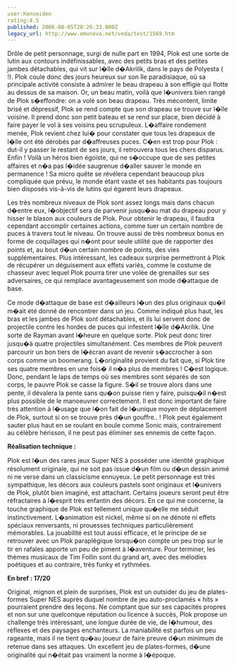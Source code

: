 ```yaml
---
user:Kenseiden
rating:4.5
published: 2006-08-05T20:26:33.000Z
legacy_url: http://www.emunova.net/veda/test/1569.htm
---
```

Drôle de petit personnage, surgi de nulle part en 1994, Plok est une sorte de lutin aux contours indéfinissables, avec des petits bras et des petites jambes détachables, qui vit sur l�île d�Akrilik, dans le pays de Polyesta ( !). Plok coule donc des jours heureux sur son île paradisiaque, où sa principale activité consiste à admirer le beau drapeau à son effigie qui flotte au dessus de sa maison. Or, un beau matin, voilà que l�univers bien rangé de Plok s�effondre: on a volé son beau drapeau. Très mécontent, limite brisé et dépressif, Plok se rend compte que son drapeau se trouve sur l�île voisine. Il prend donc son petit bateau et se rend sur place, bien décidé à faire payer le vol à ses voisins peu scrupuleux. L�affaire rondement menée, Plok revient chez lui� pour constater que tous les drapeaux de l�île ont été dérobés par d�affreuses puces. C�en est trop pour Plok : dut-il y passer le restant de ses jours, il retrouvera tous les chers disparus. Enfin ! Voilà un héros bien égoïste, qui ne s�occupe que de ses petites affaires et n�a pas l�idée saugrenue d�aller sauver le monde en permanence ! Sa micro quête se révélera cependant beaucoup plus compliquée que prévu, le monde étant vaste et ses habitants pas toujours bien disposés vis-à-vis de lutins qui égarent leurs drapeaux.  

  

Les très nombreux niveaux de Plok sont assez longs mais dans chacun d�entre eux, l�objectif sera de parvenir jusqu�au mat du drapeau pour y hisser le blason aux couleurs de Plok. Pour obtenir le drapeau, il faudra cependant accomplir certaines actions, comme tuer un certain nombre de puces à travers tout le niveau. On trouve aussi de très nombreux bonus en forme de coquillages qui n�ont pour seule utilité que de rapporter des points et, au bout d�un certain nombre de points, des vies supplémentaires. Plus intéressant, les cadeaux surprise permettront à Plok de récupérer un déguisement aux effets variés, comme le costume de chasseur avec lequel Plok pourra tirer une volée de grenailles sur ses adversaires, ce qui remplace avantageusement son mode d�attaque de base.  

  

Ce mode d�attaque de base est d�ailleurs l�un des plus originaux qu�il m�ait été donné de rencontrer dans un jeu. Comme indiqué plus haut, les bras et les jambes de Plok sont détachables, et ils lui servent donc de projectile contre les hordes de puces qui infestent l�île d�Akrilik. Une sorte de Rayman avant l�heure en quelque sorte. Plok peut donc tirer jusqu�à quatre projectiles simultanément. Ces membres de Plok peuvent parcourir un bon tiers de l�écran avant de revenir s�accrocher à son corps comme un boomerang. L�originalité provient du fait que, si Plok tire ses quatre membres en une fois� il n�a plus de membres ! C�est logique. Donc, pendant le laps de temps où ses membres sont séparés de son corps, le pauvre Plok se casse la figure. S�il se trouve alors dans une pente, il dévalera la pente sans qu�on puisse rien y faire, puisqu�il n�est plus possible de le manoeuvrer correctement. Il est donc important de faire très attention à l�usage que l�on fait de l�unique moyen de déplacement de Plok, surtout si on se trouve près d�un gouffre.. ! Plok peut également sauter plus haut en se roulant en boule comme Sonic mais, contrairement au célèbre hérisson, il ne peut pas éliminer ses ennemis de cette façon.  

  

**Réalisation technique :**   

Plok est l�un des rares jeux Super NES à posséder une identité graphique résolument originale, qui ne soit pas issue d�un film ou d�un dessin animé ni ne verse dans un classicisme ennuyeux. Le petit personnage est très sympathique, les décors aux couleurs pastels sont originaux et l�univers de Plok, plutôt bien imaginé, est attachant. Certains joueurs seront peut être réfractaires à l�esprit très enfantin des décors. En ce qui me concerne, la touche graphique de Plok est tellement unique qu�elle me séduit instinctivement. L�animation est nickel, même si on ne dénote ni effets spéciaux renversants, ni prouesses techniques particulièrement mémorables. La jouabilité est tout aussi efficace, et le principe de se retrouver avec un Plok paraplégique lorsqu�on compte un peu trop sur le tir en rafales apporte un peu de piment à l�aventure. Pour terminer, les thèmes musicaux de Tim Follin sont du grand art, avec des mélodies poétiques et au contraire, très funky et rythmées.   

  

**En bref : 17/20**   

Original, mignon et plein de surprises, Plok est un outsider du jeu de plates-formes Super NES auprès duquel nombre de jeu auto-proclamés « hits » pourraient prendre des leçons. Ne comptant que sur ses capacités propres et non sur une quelconque réputation ou licence à succès, Plok propose un challenge très intéressant, une longue durée de vie, de l�humour, des réflexes et des paysages enchanteurs. La maniabilité est parfois un peu rageante, mais il ne tient qu�au joueur de faire preuve d�un minimum de retenue dans ses attaques. Un excellent jeu de plates-formes, d�une originalité qui n�était pas vraiment la norme à l�époque.